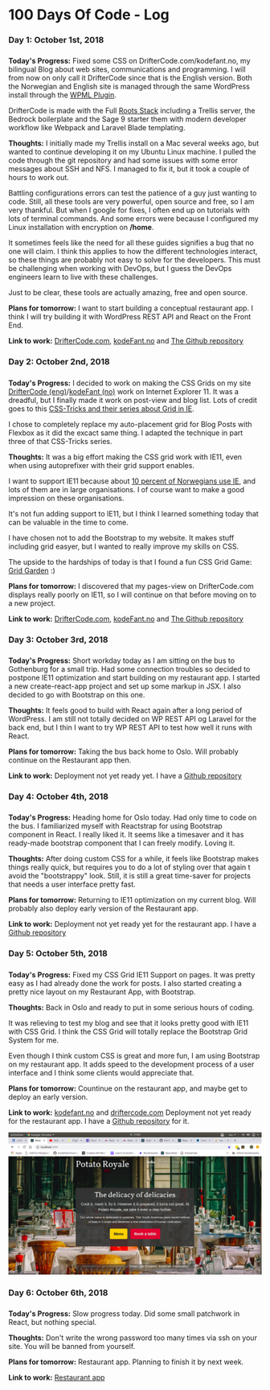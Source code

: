 # 100 Days Of Code - Log

### Day 1: October 1st, 2018

#####

**Today's Progress:** Fixed some CSS on DrifterCode.com/kodefant.no, my bilingual Blog about web sites, communications and programming. I will from now on only call it DrifterCode since that is the English version. Both the Norwegian and English site is managed through the same WordPress install through the [WPML Plugin](https://wpml.org/).

DrifterCode is made with the Full [Roots Stack](https://roots.io/) including a Trellis server, the Bedrock boilerplate and the Sage 9 starter them with modern developer workflow like Webpack and Laravel Blade templating.

**Thoughts:** I initially made my Trellis install on a Mac several weeks ago, but wanted to continue developing it on my Ubuntu Linux machine. I pulled the code through the git repository and had some issues with some error messages about SSH and NFS. I managed to fix it, but it took a couple of hours to work out.

Battling configurations errors can test the patience of a guy just wanting to code. Still, all these tools are very powerful, open source and free, so I am very thankful. But when I google for fixes, I often end up on tutorials with lots of terminal commands. And some errors were because I configured my Linux installation with encryption on **/home**.

It sometimes feels like the need for all these guides signifies a bug that no one will claim. I think this applies to how the different technologies interact, so these things are probably not easy to solve for the developers. This must be challenging when working with DevOps, but I guess the DevOps engineers learn to live with these challenges.

Just to be clear, these tools are actually amazing, free and open source.

**Plans for tomorrow:** I want to start building a conceptual restaurant app. I think I will try building it with WordPress REST API and React on the Front End.

**Link to work:** [DrifterCode.com](https://driftercode.com), [kodeFant.no](https://kodefant.no) and [The Github repository](https://github.com/kodeFant/wp_kodefant)

### Day 2: October 2nd, 2018

#####

**Today's Progress:** I decided to work on making the CSS Grids on my site [DrifterCode (eng)](https://driftercode.com)/[kodeFant (no)](https://kodefant.no) work on Internet Explorer 11. It was a dreadful, but I finally made it work on post-view and blog list. Lots of credit goes to this [CSS-Tricks and their series about Grid in IE](https://css-tricks.com/css-grid-in-ie-debunking-common-ie-grid-misconceptions/).

I chose to completely replace my auto-placement grid for Blog Posts with Flexbox as it did the excact same thing. I adapted the technique in part three of that CSS-Tricks series.


**Thoughts:** It was a big effort making the CSS grid work with IE11, even when using autoprefixer with their grid support enables. 

I want to support IE11 because about [10 percent of Norwegians use IE](http://gs.statcounter.com/browser-market-share/all/norway), and lots of them are in large organisations. I of course want to make a good impression on these organisations.

It's not fun adding support to IE11, but I think I learned something today that can be valuable in the time to come.

I have chosen not to add the Bootstrap to my website. It makes stuff including grid easyer, but I wanted to really improve my skills on CSS.

The upside to the hardships of today is that I found a fun CSS Grid Game: [Grid Garden](http://cssgridgarden.com/) :)

**Plans for tomorrow:** I discovered that my pages-view on DrifterCode.com displays really poorly on IE11, so I will continue on that before moving on to a new project.

**Link to work:** [DrifterCode.com](https://driftercode.com), [kodeFant.no](https://kodefant.no) and [The Github repository](https://github.com/kodeFant/wp_kodefant)

### Day 3: October 3rd, 2018

#####

**Today's Progress:** Short workday today as I am sitting on the bus to Gothenburg for a small trip. Had some connection troubles so decided to postpone IE11 optimization and start building on my restaurant app. I started a new create-react-app project and set up some markup in JSX. I also decided to go with Bootstrap on this one.


**Thoughts:** It feels good to build with React again after a long period of WordPress. I am still not totally decided on WP REST API og Laravel for the back end, but I thin I want to try WP REST API to test how well it runs with React.

**Plans for tomorrow:** Taking the bus back home to Oslo. Will probably continue on the Restaurant app then.

**Link to work:** Deployment not yet ready yet. I have a [Github repository](https://github.com/kodeFant/restaurant-app)

### Day 4: October 4th, 2018

#####

**Today's Progress:** Heading home for Oslo today. Had only time to code on the bus. I familiarized myself with Reactstrap for using Bootstrap component in React. I really liked it. It seems like a timesaver and it has ready-made bootstrap component that I can freely modify. Loving it.


**Thoughts:** After doing custom CSS for a while, it feels like Bootstrap makes things really quick, but requires you to do a lot of styling over that again t avoid the "bootstrappy" look. Still, it is still a great time-saver for projects that needs a user interface pretty fast.


**Plans for tomorrow:** Returning to IE11 optimization on my current blog. Will probably also deploy early version of the Restaurant app.

**Link to work:** Deployment not yet ready yet for the restaurant app. I have a [Github repository](https://github.com/kodeFant/restaurant-app)

### Day 5: October 5th, 2018

#####

**Today's Progress:** Fixed my CSS Grid IE11 Support on pages. It was pretty easy as I had already done the work for posts. I also started creating a pretty nice layout on my Restaurant App, with Bootstrap.


**Thoughts:** Back in Oslo and ready to put in some serious hours of coding.

It was relieving to test my blog and see that it looks pretty good with IE11 with CSS Grid. I think the CSS Grid will totally replace the Bootstrap Grid System for me.

Even though I think custom CSS is great and more fun, I am using Bootstrap on my restaurant app. It adds speed to the development process of a user interface and I think some clients would appreciate that.


**Plans for tomorrow:** Countinue on the restaurant app, and maybe get to deploy an early version.

**Link to work:** [kodefant.no](https://kodefant.no) and [driftercode.com](https://driftercode.com) Deployment not yet ready for the restaurant app. I have a [Github repository](https://github.com/kodeFant/restaurant-app) for it.

![alt text](img/screenshot5.png)

### Day 6: October 6th, 2018

#####

**Today's Progress:** Slow progress today. Did some small patchwork in React, but nothing special.


**Thoughts:** Don't write the wrong password too many times via ssh on your site. You will be banned from yourself.


**Plans for tomorrow:** Restaurant app. Planning to finish it by next week.

**Link to work:** [Restaurant app](https://github.com/kodeFant/restaurant-app)